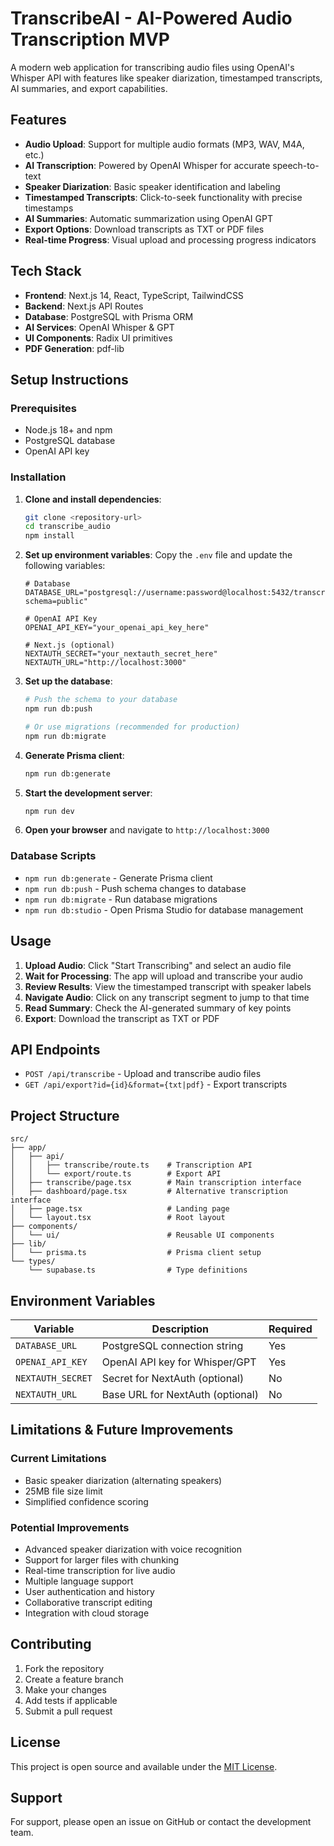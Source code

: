 # TranscribeAI - AI-Powered Audio Transcription MVP

A modern web application for transcribing audio files using OpenAI's Whisper API with features like speaker diarization, timestamped transcripts, AI summaries, and export capabilities.

## Features

- **Audio Upload**: Support for multiple audio formats (MP3, WAV, M4A, etc.)
- **AI Transcription**: Powered by OpenAI Whisper for accurate speech-to-text
- **Speaker Diarization**: Basic speaker identification and labeling
- **Timestamped Transcripts**: Click-to-seek functionality with precise timestamps
- **AI Summaries**: Automatic summarization using OpenAI GPT
- **Export Options**: Download transcripts as TXT or PDF files
- **Real-time Progress**: Visual upload and processing progress indicators

## Tech Stack

- **Frontend**: Next.js 14, React, TypeScript, TailwindCSS
- **Backend**: Next.js API Routes
- **Database**: PostgreSQL with Prisma ORM
- **AI Services**: OpenAI Whisper & GPT
- **UI Components**: Radix UI primitives
- **PDF Generation**: pdf-lib

## Setup Instructions

### Prerequisites

- Node.js 18+ and npm
- PostgreSQL database
- OpenAI API key

### Installation

1. **Clone and install dependencies**:
   ```bash
   git clone <repository-url>
   cd transcribe_audio
   npm install
   ```

2. **Set up environment variables**:
   Copy the `.env` file and update the following variables:
   ```env
   # Database
   DATABASE_URL="postgresql://username:password@localhost:5432/transcribe_audio?schema=public"
   
   # OpenAI API Key
   OPENAI_API_KEY="your_openai_api_key_here"
   
   # Next.js (optional)
   NEXTAUTH_SECRET="your_nextauth_secret_here"
   NEXTAUTH_URL="http://localhost:3000"
   ```

3. **Set up the database**:
   ```bash
   # Push the schema to your database
   npm run db:push
   
   # Or use migrations (recommended for production)
   npm run db:migrate
   ```

4. **Generate Prisma client**:
   ```bash
   npm run db:generate
   ```

5. **Start the development server**:
   ```bash
   npm run dev
   ```

6. **Open your browser** and navigate to `http://localhost:3000`

### Database Scripts

- `npm run db:generate` - Generate Prisma client
- `npm run db:push` - Push schema changes to database
- `npm run db:migrate` - Run database migrations
- `npm run db:studio` - Open Prisma Studio for database management

## Usage

1. **Upload Audio**: Click "Start Transcribing" and select an audio file
2. **Wait for Processing**: The app will upload and transcribe your audio
3. **Review Results**: View the timestamped transcript with speaker labels
4. **Navigate Audio**: Click on any transcript segment to jump to that time
5. **Read Summary**: Check the AI-generated summary of key points
6. **Export**: Download the transcript as TXT or PDF

## API Endpoints

- `POST /api/transcribe` - Upload and transcribe audio files
- `GET /api/export?id={id}&format={txt|pdf}` - Export transcripts

## Project Structure

```
src/
├── app/
│   ├── api/
│   │   ├── transcribe/route.ts    # Transcription API
│   │   └── export/route.ts        # Export API
│   ├── transcribe/page.tsx        # Main transcription interface
│   ├── dashboard/page.tsx         # Alternative transcription interface
│   ├── page.tsx                   # Landing page
│   └── layout.tsx                 # Root layout
├── components/
│   └── ui/                        # Reusable UI components
├── lib/
│   └── prisma.ts                  # Prisma client setup
└── types/
    └── supabase.ts                # Type definitions
```

## Environment Variables

| Variable | Description | Required |
|----------|-------------|----------|
| `DATABASE_URL` | PostgreSQL connection string | Yes |
| `OPENAI_API_KEY` | OpenAI API key for Whisper/GPT | Yes |
| `NEXTAUTH_SECRET` | Secret for NextAuth (optional) | No |
| `NEXTAUTH_URL` | Base URL for NextAuth (optional) | No |

## Limitations & Future Improvements

### Current Limitations
- Basic speaker diarization (alternating speakers)
- 25MB file size limit
- Simplified confidence scoring

### Potential Improvements
- Advanced speaker diarization with voice recognition
- Support for larger files with chunking
- Real-time transcription for live audio
- Multiple language support
- User authentication and history
- Collaborative transcript editing
- Integration with cloud storage

## Contributing

1. Fork the repository
2. Create a feature branch
3. Make your changes
4. Add tests if applicable
5. Submit a pull request

## License

This project is open source and available under the [MIT License](LICENSE).

## Support

For support, please open an issue on GitHub or contact the development team.
